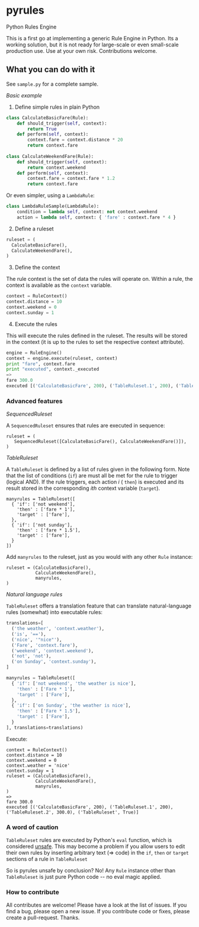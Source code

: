 pyrules
=======

Python Rules Engine

This is a first go at implementing a generic Rule Engine in Python. Its a working solution, but it is not ready for large-scale or even small-scale production use. Use at your own risk. Contributions welcome.

What you can do with it
-----------------------

See `sample.py` for a complete sample.

*Basic example*

1. Define simple rules in plain Python

``` python
class CalculateBasicFare(Rule):
    def should_trigger(self, context):
        return True
    def perform(self, context):
        context.fare = context.distance * 20
        return context.fare
        
class CalculateWeekendFare(Rule):
    def should_trigger(self, context):
        return context.weekend 
    def perform(self, context):
        context.fare = context.fare * 1.2
        return context.fare 
```

Or even simpler, using a `LambdaRule`:

``` python
class LambdaRuleSample(LambdaRule):
    condition = lambda self, context: not context.weekend
    action = lambda self, context: { 'fare' : context.fare * 4 }
```

2. Define a ruleset

``` python
ruleset = (
  CalculateBasicFare(),
  CalculateWeekendFare(),
)
```

3. Define the context

The rule context is the set of data the rules will operate on. Within a rule, the context is available as the `context` variable.

``` python
context = RuleContext()
context.distance = 10
context.weekend = 0
context.sunday = 1
```

4. Execute the rules

This will execute the rules defined in the ruleset. The results will be stored in the context (it is up to the rules to set the respective context attribute).

``` python
engine = RuleEngine()
context = engine.execute(ruleset, context)
print "fare", context.fare
print "executed", context._executed
=>
fare 300.0
executed [('CalculateBasicFare', 200), ('TableRuleset.1', 200), ('TableRuleset.2', 300.0), ('TableRuleset', True)]
```

### Advanced features

*SequencedRuleset*

A `SequencedRuleset` ensures that rules are executed in sequence:

```
ruleset = (
   SequencedRuleset([CalculateBasicFare(), CalculateWeekendFare()]),
)
```

*TableRuleset*

A `TableRuleset`  is defined by a list of rules given in the following form. Note that the list of conditions (`if`) are
must all be met for the rule to trigger (logical AND). If the rule triggers, each action _i_ ( `then`) is executed and
its result stored in the corresponding _ith_ context variable (`target`).

```
manyrules = TableRuleset([
  { 'if': ['not weekend'],
    'then' : ['fare * 1'],
    'target' : ['fare'],
  },
  { 'if': ['not sunday'],
    'then' : ['fare * 1.5'],
    'target' : ['fare'],
  }
])
```

Add `manyrules` to the ruleset, just as you would with any other `Rule` instance:

```
ruleset = (CalculateBasicFare(),
           CalculateWeekendFare(),
           manyrules,
)
```

*Natural language rules*

`TableRuleset` offers a translation feature that can translate natural-language rules (somewhat) into executable rules:

``` python
translations=[
  ('the weather', 'context.weather'),
  ('is', '=='),
  ('nice', '"nice"'),
  ('Fare', 'context.fare'),
  ('weekend', 'context.weekend'),  
  ('not', 'not'),
  ('on Sunday', 'context.sunday'),
]

manyrules = TableRuleset([
  { 'if': ['not weekend', 'the weather is nice'],
    'then' : ['Fare * 1'],
    'target' : ['Fare'],
  },
  { 'if': ['on Sunday', 'the weather is nice'],
    'then' : ['Fare * 1.5'],
    'target' : ['Fare'],
  }
], translations=translations)
```

Execute:

```
context = RuleContext()
context.distance = 10
context.weekend = 0
context.weather = 'nice'
context.sunday = 1
ruleset = (CalculateBasicFare(),
           CalculateWeekendFare(),
           manyrules,
)
=> 
fare 300.0
executed [('CalculateBasicFare', 200), ('TableRuleset.1', 200), ('TableRuleset.2', 300.0), ('TableRuleset', True)]
```

### A word of caution

`TableRuleset` rules are executed by Python's `eval` function, which is considered [unsafe](http://nedbatchelder.com/blog/201206/eval_really_is_dangerous.html). This may become a problem if you allow users to edit their own rules by inserting arbitrary text (=> code) in the `if`, `then` or `target` sections of a rule in `TableRuleset`

So is pyrules unsafe by conclusion? No! Any `Rule` instance other than `TableRuleset` is just pure Python code -- no eval magic applied.

### How to contribute

All contributes are welcome! Please have a look at the list of issues. If you find a bug, please open a new issue. 
If you contribute code or fixes, please create a pull-request. Thanks.
